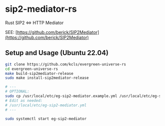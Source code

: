 # sip2-mediator-rs

Rust SIP2 &lt;=> HTTP Mediator

SEE: [https://github.com/berick/SIP2Mediator](https://github.com/berick/SIP2Mediator)

## Setup and Usage (Ubuntu 22.04)

```sh
git clone https://github.com/kcls/evergreen-universe-rs                                  
cd evergreen-universe-rs
make build-sip2mediator-release                                                
sudo make install-sip2mediator-release                                         

# ---
# OPTIONAL:
sudo cp /usr/local/etc/eg-sip2-mediator.example.yml /usr/local/etc/eg-sip2-mediator.yml
# Edit as needed:
# /usr/local/etc/eg-sip2-mediator.yml
# ---

sudo systemctl start eg-sip2-mediator
```
